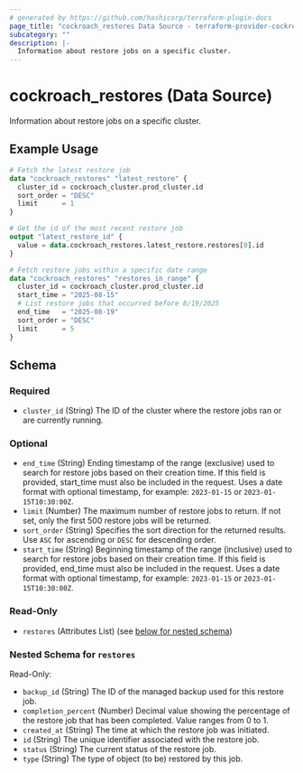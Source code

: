 ```yaml
---
# generated by https://github.com/hashicorp/terraform-plugin-docs
page_title: "cockroach_restores Data Source - terraform-provider-cockroach"
subcategory: ""
description: |-
  Information about restore jobs on a specific cluster.
---
```


# cockroach_restores (Data Source)

Information about restore jobs on a specific cluster.

## Example Usage

```terraform
# Fetch the latest restore job
data "cockroach_restores" "latest_restore" {
  cluster_id = cockroach_cluster.prod_cluster.id
  sort_order = "DESC"
  limit      = 1
}

# Get the id of the most recent restore job
output "latest_restore_id" {
  value = data.cockroach_restores.latest_restore.restores[0].id
}

# Fetch restore jobs within a specific date range
data "cockroach_restores" "restores_in_range" {
  cluster_id = cockroach_cluster.prod_cluster.id
  start_time = "2025-08-15"
  # List restore jobs that occurred before 8/19/2025
  end_time   = "2025-08-19"
  sort_order = "DESC"
  limit      = 5
}
```

<!-- schema generated by tfplugindocs -->
## Schema

### Required

- `cluster_id` (String) The ID of the cluster where the restore jobs ran or are currently running.

### Optional

- `end_time` (String) Ending timestamp of the range (exclusive) used to search for restore jobs based on their creation time. If this field is provided, start_time must also be included in the request. Uses a date format with optional timestamp, for example: `2023-01-15` or `2023-01-15T10:30:00Z`.
- `limit` (Number) The maximum number of restore jobs to return. If not set, only the first 500 restore jobs will be returned.
- `sort_order` (String) Specifies the sort direction for the returned results. Use `ASC` for ascending or `DESC` for descending order.
- `start_time` (String) Beginning timestamp of the range (inclusive) used to search for restore jobs based on their creation time. If this field is provided, end_time must also be included in the request. Uses a date format with optional timestamp, for example: `2023-01-15` or `2023-01-15T10:30:00Z`.

### Read-Only

- `restores` (Attributes List) (see [below for nested schema](#nestedatt--restores))

<a id="nestedatt--restores"></a>
### Nested Schema for `restores`

Read-Only:

- `backup_id` (String) The ID of the managed backup used for this restore job.
- `completion_percent` (Number) Decimal value showing the percentage of the restore job that has been completed. Value ranges from 0 to 1.
- `created_at` (String) The time at which the restore job was initiated.
- `id` (String) The unique identifier associated with the restore job.
- `status` (String) The current status of the restore job.
- `type` (String) The type of object (to be) restored by this job.
